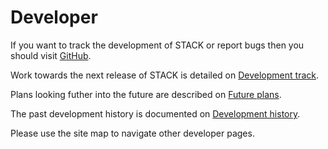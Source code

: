 # Developer

If you want to track the development of STACK or report bugs then you should visit [GitHub](https://github.com/maths/moodle-qtype_stack).

Work towards the next release of STACK is detailed on [Development track](Development_track.md).

Plans looking futher into the future are described on [Future plans](Future_plans.md).

The past development history is documented on [Development history](Development_history.md).

Please use the site map to navigate other developer pages.
